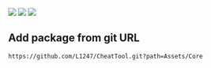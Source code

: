 [![](https://img.shields.io/github/v/release/L1247/bookmark-everything)](https://github.com/L1247/bookmark-everything/releases)
[![](https://img.shields.io/github/release-date/L1247/bookmark-everything)](https://github.com/L1247/bookmark-everything/releases)
![](https://img.shields.io/badge/unity-2017.1%20or%20later-green.svg)

## Add package from git URL
```
https://github.com/L1247/CheatTool.git?path=Assets/Core
```
